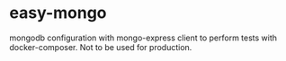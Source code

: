 # easy-mongo
mongodb configuration with mongo-express client to perform tests with docker-composer. Not to be used for production.
